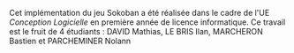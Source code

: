 Cet implémentation du jeu Sokoban a été réalisée dans le cadre de l'UE _Conception Logicielle_ en première année de licence informatique.
Ce travail est le fruit de 4 étudiants : DAVID Mathias, LE BRIS Ilan, MARCHERON Bastien et PARCHEMINER Nolann
